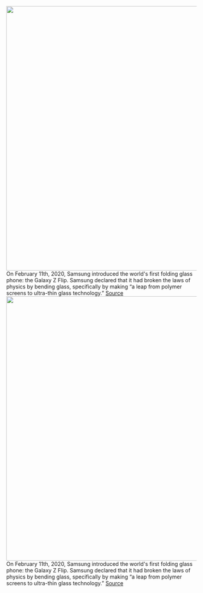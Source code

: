 <img src='https://cdn.vox-cdn.com/thumbor/_yr8BicS7dYZbXbnISclcZ5EwpI=/0x0:2040x1360/1200x675/filters:focal(857x517:1183x843)/cdn.vox-cdn.com/uploads/chorus_image/image/66337342/nstatt_200211_3904_0074.0.jpg' width='700px' /><br/>
On February 11th, 2020, Samsung introduced the world's first folding glass phone: the Galaxy Z Flip. Samsung declared that it had broken the laws of physics by bending glass, specifically by making “a leap from polymer screens to ultra-thin glass technology.”
<a href='https://www.theverge.com/2020/2/19/21142728/samsung-foldable-glass-galaxy-z-flip-explained-schott-corning'> Source <a/><img src='https://cdn.vox-cdn.com/thumbor/_yr8BicS7dYZbXbnISclcZ5EwpI=/0x0:2040x1360/1200x675/filters:focal(857x517:1183x843)/cdn.vox-cdn.com/uploads/chorus_image/image/66337342/nstatt_200211_3904_0074.0.jpg' width='700px' /><br/>
On February 11th, 2020, Samsung introduced the world's first folding glass phone: the Galaxy Z Flip. Samsung declared that it had broken the laws of physics by bending glass, specifically by making “a leap from polymer screens to ultra-thin glass technology.”
<a href='https://www.theverge.com/2020/2/19/21142728/samsung-foldable-glass-galaxy-z-flip-explained-schott-corning'> Source <a/>